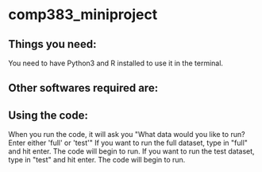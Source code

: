 # comp383_miniproject

## Things you need:
  You need to have Python3 and R installed to use it in the terminal.
  
  Other softwares required are:
  - 
  
## Using the code:
  When you run the code, it will ask you "What data would you like to run? Enter either 'full' or 'test'"
  If you want to run the full dataset, type in "full" and hit enter. The code will begin to run.
  If you want to run the test dataset, type in "test" and hit enter. The code will begin to run.
